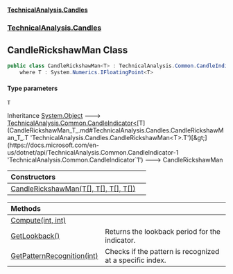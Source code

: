 #### [TechnicalAnalysis.Candles](TechnicalAnalysis.Candles.md 'TechnicalAnalysis.Candles')
### [TechnicalAnalysis.Candles](TechnicalAnalysis.Candles.md#TechnicalAnalysis.Candles 'TechnicalAnalysis.Candles')

## CandleRickshawMan<T> Class

```csharp
public class CandleRickshawMan<T> : TechnicalAnalysis.Common.CandleIndicator<T>
    where T : System.Numerics.IFloatingPoint<T>
```
#### Type parameters

<a name='TechnicalAnalysis.Candles.CandleRickshawMan_T_.T'></a>

`T`

Inheritance [System.Object](https://docs.microsoft.com/en-us/dotnet/api/System.Object 'System.Object') &#129106; [TechnicalAnalysis.Common.CandleIndicator&lt;](https://docs.microsoft.com/en-us/dotnet/api/TechnicalAnalysis.Common.CandleIndicator-1 'TechnicalAnalysis.Common.CandleIndicator`1')[T](CandleRickshawMan_T_.md#TechnicalAnalysis.Candles.CandleRickshawMan_T_.T 'TechnicalAnalysis.Candles.CandleRickshawMan<T>.T')[&gt;](https://docs.microsoft.com/en-us/dotnet/api/TechnicalAnalysis.Common.CandleIndicator-1 'TechnicalAnalysis.Common.CandleIndicator`1') &#129106; CandleRickshawMan<T>

| Constructors | |
| :--- | :--- |
| [CandleRickshawMan(T[], T[], T[], T[])](CandleRickshawMan_T_.CandleRickshawMan(T[],T[],T[],T[]).md 'TechnicalAnalysis.Candles.CandleRickshawMan<T>.CandleRickshawMan(T[], T[], T[], T[])') | |

| Methods | |
| :--- | :--- |
| [Compute(int, int)](CandleRickshawMan_T_.Compute(int,int).md 'TechnicalAnalysis.Candles.CandleRickshawMan<T>.Compute(int, int)') | |
| [GetLookback()](CandleRickshawMan_T_.GetLookback().md 'TechnicalAnalysis.Candles.CandleRickshawMan<T>.GetLookback()') | Returns the lookback period for the indicator. |
| [GetPatternRecognition(int)](CandleRickshawMan_T_.GetPatternRecognition(int).md 'TechnicalAnalysis.Candles.CandleRickshawMan<T>.GetPatternRecognition(int)') | Checks if the pattern is recognized at a specific index. |
